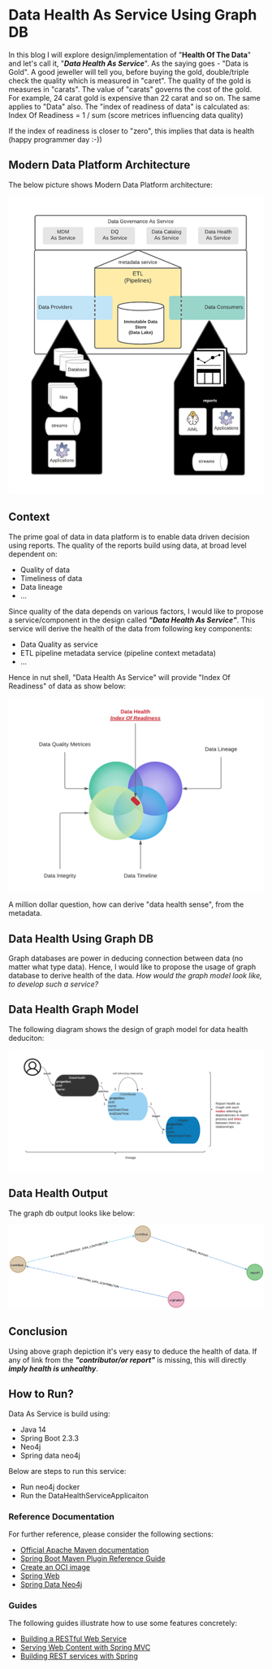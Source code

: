 # Data Health As Service Using Graph DB

In this blog I will explore design/implementation of "**Health Of The Data**" and let's call it, "**_Data Health As Service_**".
As the saying goes - "Data is Gold". A good jeweller will tell you, before buying the gold, double/triple check the quality which is measured in "caret". The quality of the gold is measures in "carats". The value of "carats" governs the cost of the gold. For example, 24 carat gold is expensive than 22 carat and so on.
The same applies to "Data" also. 
The "index of readiness of data" is calculated as:
Index Of Readiness = 1 / sum (score metrices influencing data quality)

If the index of readiness is closer to "zero", this implies that data is health
(happy programmer day :-)) 

## Modern Data Platform Architecture
The below picture shows Modern Data Platform architecture:

![alt text](DataArchitecture.png)

## Context
The prime goal of data in data platform is to enable data driven decision using reports. The quality of the reports build using data, at broad level dependent on:
- Quality of data
- Timeliness of data
- Data lineage
- ...

Since quality of the data depends on various factors, I would like to propose a service/component in the design called _**"Data Health As Service"**_. This service will derive the health of the data from following key components:
- Data Quality as service
- ETL pipeline metadata service (pipeline context metadata)
- ...

Hence in nut shell, "Data Health As Service" will provide "Index Of Readiness" of data as show below:

![alt text](data-health-indexofreadiness.png)

A million dollar question, how can derive "data health sense", from the metadata.

## Data Health Using Graph DB

Graph databases are power in deducing connection between data (no matter what type data). Hence, I would like to propose the usage of graph database to derive health of the data. _How would the graph model look like, to develop such a service?_

## Data Health Graph Model

The following diagram shows the design of graph model for data health deduciton:

![alt text](datahealth-graphdb-model.png)

## Data Health Output
The graph db output looks like below:

![alt text](datahealth-graph-output.png)

## Conclusion

Using above graph depiction it's very easy to deduce the health of data. If any of link from the **_"contributor/or report"_**  is missing, this will directly **_imply health is unhealthy_**.

## How to Run?
Data As Service is build using:
- Java 14
- Spring Boot 2.3.3
- Neo4j
- Spring data neo4j

Below are steps to run this service:
- Run neo4j docker
- Run the DataHealthServiceApplicaiton

### Reference Documentation
For further reference, please consider the following sections:

* [Official Apache Maven documentation](https://maven.apache.org/guides/index.html)
* [Spring Boot Maven Plugin Reference Guide](https://docs.spring.io/spring-boot/docs/2.3.3.RELEASE/maven-plugin/reference/html/)
* [Create an OCI image](https://docs.spring.io/spring-boot/docs/2.3.3.RELEASE/maven-plugin/reference/html/#build-image)
* [Spring Web](https://docs.spring.io/spring-boot/docs/2.3.3.RELEASE/reference/htmlsingle/#boot-features-developing-web-applications)
* [Spring Data Neo4j](https://spring.io/projects/spring-data-neo4j)


### Guides
The following guides illustrate how to use some features concretely:

* [Building a RESTful Web Service](https://spring.io/guides/gs/rest-service/)
* [Serving Web Content with Spring MVC](https://spring.io/guides/gs/serving-web-content/)
* [Building REST services with Spring](https://spring.io/guides/tutorials/bookmarks/)

